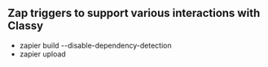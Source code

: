 Zap triggers to support various interactions with Classy
-----

- zapier build --disable-dependency-detection
- zapier upload
